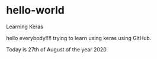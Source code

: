 # hello-world
Learning Keras


hello everybody!!!!
trying to learn using keras using GitHub. 

Today is 27th of August of the year 2020
